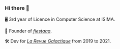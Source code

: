 ### Hi there 👋

🖥 3rd year of Licence in Computer Science at ISIMA.

🚀 Founder of [*fiestaaa*](https://github.com/fiestaaa).

🛠 Dev for [*La Revue Galactique*](https://twitter.com/revuegalactique) from 2019 to 2021.
